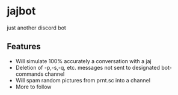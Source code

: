 # jajbot
just another discord bot

## Features
- Will simulate 100% accurately a conversation with a jaj
- Deletion of -p,-s,-q, etc. messages not sent to designated bot-commands channel
- Will spam random pictures from prnt.sc into a channel
- More to follow
